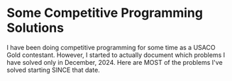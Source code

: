 # Some Competitive Programming Solutions 

I have been doing competitive programming for some time as a USACO Gold contestant. However, I started to actually document which problems I have solved only in December, 2024. Here are MOST of the problems I've solved starting SINCE that date. 
